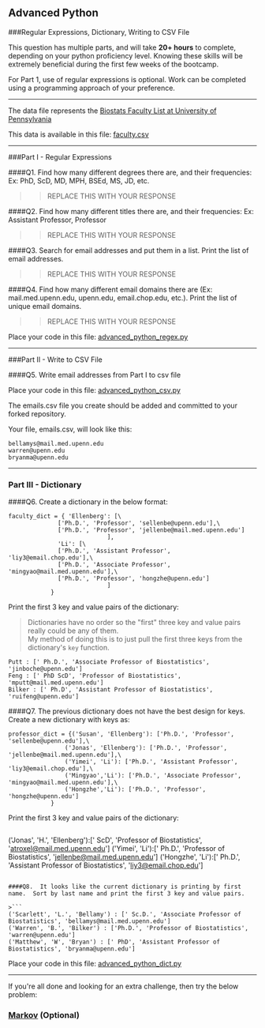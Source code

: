 ## Advanced Python    

###Regular Expressions, Dictionary, Writing to CSV File  

This question has multiple parts, and will take **20+ hours** to complete, depending on your python proficiency level.  Knowing these skills will be extremely beneficial during the first few weeks of the bootcamp.

For Part 1, use of regular expressions is optional.  Work can be completed using a programming approach of your preference. 

---

The data file represents the [Biostats Faculty List at University of Pennsylvania](http://www.med.upenn.edu/cceb/biostat/faculty.shtml)

This data is available in this file:  [faculty.csv](python/faculty.csv)

--- 

###Part I - Regular Expressions  


####Q1. Find how many different degrees there are, and their frequencies: Ex:  PhD, ScD, MD, MPH, BSEd, MS, JD, etc.

>> REPLACE THIS WITH YOUR RESPONSE


####Q2. Find how many different titles there are, and their frequencies:  Ex:  Assistant Professor, Professor

>> REPLACE THIS WITH YOUR RESPONSE


####Q3. Search for email addresses and put them in a list.  Print the list of email addresses.

>> REPLACE THIS WITH YOUR RESPONSE


####Q4. Find how many different email domains there are (Ex:  mail.med.upenn.edu, upenn.edu, email.chop.edu, etc.).  Print the list of unique email domains.

>> REPLACE THIS WITH YOUR RESPONSE

Place your code in this file: [advanced_python_regex.py](python/advanced_python_regex.py)

---

###Part II - Write to CSV File

####Q5.  Write email addresses from Part I to csv file

Place your code in this file: [advanced_python_csv.py](python/advanced_python_csv.py)

The emails.csv file you create should be added and committed to your forked repository.

Your file, emails.csv, will look like this:
```
bellamys@mail.med.upenn.edu
warren@upenn.edu
bryanma@upenn.edu
```

---

### Part III - Dictionary

####Q6.  Create a dictionary in the below format:
```
faculty_dict = { 'Ellenberg': [\
              ['Ph.D.', 'Professor', 'sellenbe@upenn.edu'],\
              ['Ph.D.', 'Professor', 'jellenbe@mail.med.upenn.edu']
                            ],
              'Li': [\
              ['Ph.D.', 'Assistant Professor', 'liy3@email.chop.edu'],\
              ['Ph.D.', 'Associate Professor', 'mingyao@mail.med.upenn.edu'],\
              ['Ph.D.', 'Professor', 'hongzhe@upenn.edu']
                            ]
            }
```
Print the first 3 key and value pairs of the dictionary:

> Dictionaries have no order so the "first" three key and value pairs really could be any of them.  
My method of doing this is to just pull the first three keys from the dictionary's `key` function.  
```
Putt : [' Ph.D.', 'Associate Professor of Biostatistics', 'jinboche@upenn.edu']
Feng : [' PhD ScD', 'Professor of Biostatistics', 'mputt@mail.med.upenn.edu']
Bilker : [' Ph.D', 'Assistant Professor of Biostatistics', 'ruifeng@upenn.edu']
```

####Q7.  The previous dictionary does not have the best design for keys.  Create a new dictionary with keys as:

```
professor_dict = {('Susan', 'Ellenberg'): ['Ph.D.', 'Professor', 'sellenbe@upenn.edu'],\
                ('Jonas', 'Ellenberg'): ['Ph.D.', 'Professor', 'jellenbe@mail.med.upenn.edu'],\
                ('Yimei', 'Li'): ['Ph.D.', 'Assistant Professor', 'liy3@email.chop.edu'],\
                ('Mingyao','Li'): ['Ph.D.', 'Associate Professor', 'mingyao@mail.med.upenn.edu'],\
                ('Hongzhe','Li'): ['Ph.D.', 'Professor', 'hongzhe@upenn.edu']
            }
```

Print the first 3 key and value pairs of the dictionary:

> ```
('Jonas', 'H.', 'Ellenberg'):[' ScD', 'Professor of Biostatistics', 'atroxel@mail.med.upenn.edu']
('Yimei', 'Li'):[' Ph.D.', 'Professor of Biostatistics', 'jellenbe@mail.med.upenn.edu']
('Hongzhe', 'Li'):[' Ph.D.', 'Assistant Professor of Biostatistics', 'liy3@email.chop.edu']
```

####Q8.  It looks like the current dictionary is printing by first name.  Sort by last name and print the first 3 key and value pairs.  

>```
('Scarlett', 'L.', 'Bellamy') : [' Sc.D.', 'Associate Professor of Biostatistics', 'bellamys@mail.med.upenn.edu']
('Warren', 'B.', 'Bilker') : ['Ph.D.', 'Professor of Biostatistics', 'warren@upenn.edu']
('Matthew', 'W', 'Bryan') : [' PhD', 'Assistant Professor of Biostatistics', 'bryanma@upenn.edu']
```

Place your code in this file: [advanced_python_dict.py](python/advanced_python_dict.py)

--- 

If you're all done and looking for an extra challenge, then try the below problem:  

### [Markov](python/markov.py) (Optional)

